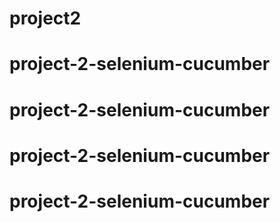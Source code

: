# project2
# project-2-selenium-cucumber
# project-2-selenium-cucumber
# project-2-selenium-cucumber
# project-2-selenium-cucumber
